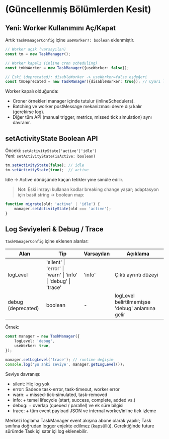 # (Güncellenmiş Bölümlerden Kesit)

## Yeni: Worker Kullanımını Aç/Kapat

Artık `TaskManagerConfig` içine `useWorker?: boolean` eklenmiştir.

```ts
// Worker açık (varsayılan)
const tm = new TaskManager();

// Worker kapalı (inline cron scheduling)
const tmNoWorker = new TaskManager({useWorker: false});

// Eski (deprecated): disableWorker -> useWorker=false eşdeğeri
const tmDeprecated = new TaskManager({disableWorker: true}); // Uyarı log basar
```

Worker kapalı olduğunda:

- Croner örnekleri manager içinde tutulur (inlineSchedulers).
- Batching ve worker postMessage mekanizması devre dışı kalır (gerekirse log).
- Diğer tüm API (manual trigger, metrics, missed tick simulation) aynı davranır.

## setActivityState Boolean API

Önceki: `setActivityState('active'|'idle')`  
Yeni: `setActivityState(isActive: boolean)`

```ts
tm.setActivityState(false); // idle
tm.setActivityState(true);  // active
```

Idle -> Active dönüşünde kaçan tetikler yine simüle edilir.

> Not: Eski imzayı kullanan kodlar breaking change yaşar; adaptasyon için basit string -> boolean map:

```ts
function migrate(old: 'active' | 'idle') {
    manager.setActivityState(old === 'active');
}
```

## Log Seviyeleri & Debug / Trace

`TaskManagerConfig` içine eklenen alanlar:

| Alan               | Tip                                                           | Varsayılan | Açıklama                                        |
|--------------------|---------------------------------------------------------------|------------|-------------------------------------------------|
| logLevel           | 'silent' \| 'error' \| 'warn' \| 'info' \| 'debug' \| 'trace' | 'info'     | Çıktı ayrıntı düzeyi                            |
| debug (deprecated) | boolean                                                       | -          | logLevel belirtilmemişse 'debug' anlamına gelir |

Örnek:

```ts
const manager = new TaskManager({
    logLevel: 'debug',
    useWorker: true,
});

manager.setLogLevel('trace'); // runtime değişim
console.log('Şu anki seviye', manager.getLogLevel());
```

Seviye davranışı:

- silent: Hiç log yok
- error: Sadece task-error, task-timeout, worker error
- warn: + missed-tick-simulated, task-removed
- info: + temel lifecycle (start, success, complete, added vs.)
- debug: + overlap (queued / parallel) ve ek süre bilgisi
- trace: + tüm event payload JSON ve internal worker/inline tick izleme

Merkezi loglama TaskManager event akışına abone olarak yapılır; Task sınıfına doğrudan logger enjekte edilmez (kapsüllü). Gerektiğinde future sürümde Task içi satır içi log
eklenebilir.

